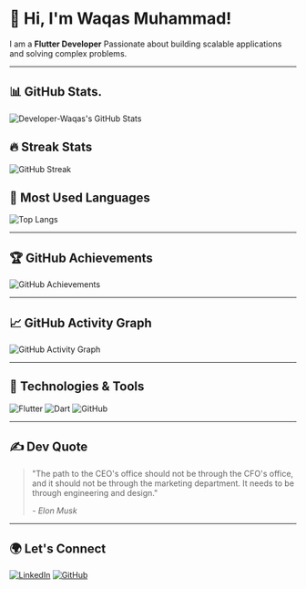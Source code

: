 # 👋 Hi, I'm Waqas Muhammad!

I am a **Flutter Developer** Passionate about building scalable applications and solving complex problems.

---

## 📊 GitHub Stats.

![Developer-Waqas's GitHub Stats](https://github-readme-stats.vercel.app/api?username=Developer-Waqas&show_icons=true&theme=tokyonight&count_private=true)

## 🔥 Streak Stats

![GitHub Streak](https://streak-stats.demolab.com/?user=Developer-Waqas&theme=tokyonight)

## 🌟 Most Used Languages

![Top Langs](https://github-readme-stats.vercel.app/api/top-langs/?username=Developer-Waqas&layout=compact&theme=tokyonight)

---

## 🏆 GitHub Achievements

![GitHub Achievements](https://github-profile-trophy.vercel.app/?username=Developer-Waqas&theme=radical&margin-w=10)

---

## 📈 GitHub Activity Graph

![GitHub Activity Graph](https://github-readme-activity-graph.vercel.app/graph?username=Developer-Waqas&theme=tokyo-night)

---

## 🚀 Technologies & Tools

![Flutter](https://img.shields.io/badge/Flutter-%2302569B.svg?style=for-the-badge&logo=flutter&logoColor=white)
![Dart](https://img.shields.io/badge/Dart-%230175C2.svg?style=for-the-badge&logo=dart&logoColor=white)
![GitHub](https://img.shields.io/badge/GitHub-%23181717.svg?style=for-the-badge&logo=github&logoColor=white)

---

## ✍️ Dev Quote

> "The path to the CEO's office should not be through the CFO's office, and it should not be through the marketing department. It needs to be through engineering and design."
>
> *- Elon Musk*

---

## 🌍 Let's Connect

[![LinkedIn](https://img.shields.io/badge/LinkedIn-%230077B5.svg?style=for-the-badge&logo=linkedin&logoColor=white)](https://www.linkedin.com/in/waqas-muhammad-0ba609290?utm_source=share&utm_campaign=share_via&utm_content=profile&utm_medium=android_app)
[![GitHub](https://img.shields.io/badge/GitHub-%23181717.svg?style=for-the-badge&logo=github&logoColor=white)](https://github.com/Developer-Waqas)
